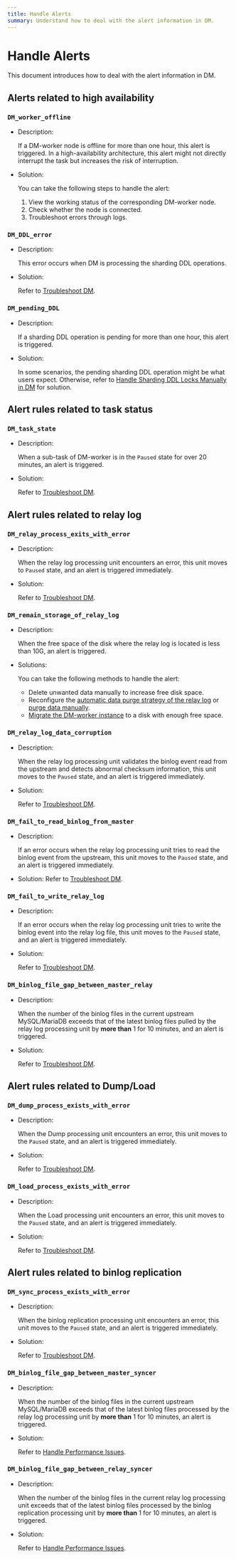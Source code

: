 ```yaml
---
title: Handle Alerts
summary: Understand how to deal with the alert information in DM.
---
```


# Handle Alerts

This document introduces how to deal with the alert information in DM.

## Alerts related to high availability

### `DM_worker_offline`

- Description:

    If a DM-worker node is offline for more than one hour, this alert is triggered. In a high-availability architecture, this alert might not directly interrupt the task but increases the risk of interruption.

- Solution:

    You can take the following steps to handle the alert:

    1. View the working status of the corresponding DM-worker node.
    2. Check whether the node is connected.
    3. Troubleshoot errors through logs.

### `DM_DDL_error`

- Description:

    This error occurs when DM is processing the sharding DDL operations.

- Solution:

    Refer to [Troubleshoot DM](error-handling.md#troubleshooting).

### `DM_pending_DDL`

- Description:

    If a sharding DDL operation is pending for more than one hour, this alert is triggered.

- Solution:

    In some scenarios, the pending sharding DDL operation might be what users expect. Otherwise, refer to [Handle Sharding DDL Locks Manually in DM](feature-manually-handling-sharding-ddl-locks.md) for solution.

## Alert rules related to task status

### `DM_task_state`

- Description:

    When a sub-task of DM-worker is in the `Paused` state for over 20 minutes, an alert is triggered.

- Solution:

    Refer to [Troubleshoot DM](error-handling.md#troubleshooting).

## Alert rules related to relay log

### `DM_relay_process_exits_with_error`

- Description:

    When the relay log processing unit encounters an error, this unit moves to `Paused` state, and an alert is triggered immediately.

- Solution:

    Refer to [Troubleshoot DM](error-handling.md#troubleshooting).

### `DM_remain_storage_of_relay_log`

- Description:

    When the free space of the disk where the relay log is located is less than 10G, an alert is triggered.

- Solutions:

    You can take the following methods to handle the alert:

    - Delete unwanted data manually to increase free disk space.
    - Reconfigure the [automatic data purge strategy of the relay log](relay-log.md#automatic-data-purge) or [purge data manually](relay-log.md#manual-data-purge).
    - [Migrate the DM-worker instance](cluster-operations.md#replacemigrate-a-dm-worker-instance) to a disk with enough free space.

### `DM_relay_log_data_corruption`

- Description:

    When the relay log processing unit validates the binlog event read from the upstream and detects abnormal checksum information, this unit moves to the `Paused` state, and an alert is triggered immediately.

- Solution:

    Refer to [Troubleshoot DM](error-handling.md#troubleshooting).

### `DM_fail_to_read_binlog_from_master`

- Description:

    If an error occurs when the relay log processing unit tries to read the binlog event from the upstream, this unit moves to the `Paused` state, and an alert is triggered immediately.

- Solution:
    Refer to [Troubleshoot DM](error-handling.md#troubleshooting).

### `DM_fail_to_write_relay_log`

- Description:

    If an error occurs when the relay log processing unit tries to write the binlog event into the relay log file, this unit moves to the `Paused` state, and an alert is triggered immediately.

- Solution:

    Refer to [Troubleshoot DM](error-handling.md#troubleshooting).

### `DM_binlog_file_gap_between_master_relay`

- Description:

    When the number of the binlog files in the current upstream MySQL/MariaDB exceeds that of the latest binlog files pulled by the relay log processing unit by **more than** 1 for 10 minutes, and an alert is triggered.

- Solution:

    Refer to [Troubleshoot DM](error-handling.md#troubleshooting).

## Alert rules related to Dump/Load

### `DM_dump_process_exists_with_error`

- Description:

    When the Dump processing unit encounters an error, this unit moves to the `Paused` state, and an alert is triggered immediately.

- Solution:

    Refer to [Troubleshoot DM](error-handling.md#troubleshooting).

### `DM_load_process_exists_with_error`

- Description:

    When the Load processing unit encounters an error, this unit moves to the `Paused` state, and an alert is triggered immediately.

- Solution:

    Refer to [Troubleshoot DM](error-handling.md#troubleshooting).

## Alert rules related to binlog replication

### `DM_sync_process_exists_with_error`

- Description:

    When the binlog replication processing unit encounters an error,  this unit moves to the `Paused` state, and an alert is triggered immediately.

- Solution:

    Refer to [Troubleshoot DM](error-handling.md#troubleshooting).

### `DM_binlog_file_gap_between_master_syncer`

- Description:

    When the number of the binlog files in the current upstream MySQL/MariaDB exceeds that of the latest binlog files processed by the relay log processing unit by **more than** 1 for 10 minutes, an alert is triggered.

- Solution:

    Refer to [Handle Performance Issues](handle-performance-issues.md).

### `DM_binlog_file_gap_between_relay_syncer`

- Description:

    When the number of the binlog files in the current relay log processing unit exceeds that of the latest binlog files processed by the binlog replication processing unit by **more than** 1 for 10 minutes, an alert is triggered.

- Solution:

    Refer to [Handle Performance Issues](handle-performance-issues.md).
